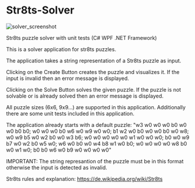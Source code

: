 # Str8ts-Solver


![solver_screenshot](https://github.com/onur1211/Str8ts-Solver/assets/107207990/ae321c92-8213-4cd8-8cf1-729851ddb8aa)


Str8ts puzzle solver with unit tests (C# WPF .NET Framework) 

This is a solver application for str8ts puzzles.

The application takes a string representation of a Str8ts puzzle as input.

Clicking on the Create Button creates the puzzle and visualizes it.
If the input is invalid then an error message is displayed.

Clicking on the Solve Button solves the given puzzle.
If the puzzle is not solvable or is already solved then an error message is displayed.

All puzzle sizes (6x6, 9x9...) are supported in this application.
Additionally there are some unit tests included in this application.

The application already starts with a default puzzle:
"w3 w0 w0 w0 b0 w0 w0 b0 b0; w0 w0 w0 b0 w6 w0 w9 w0 w0; b1 w2 w0 b0 w0 w0 b0 w0 w8; w0 w9 b5 w0 w2 b0 w0 w3 b6; w0 w0 w0 w0 w0 w1 w0 w0 w0; b0 w0 w9 b7 w0 w2 b0 w5 w0; w6 w0 b0 w0 w4 b8 w1 w0 b0; w0 w0 w0 w0 w8 b0 w0 w1 w0; b0 b0 w6 w0 b9 w0 w0 w0 w0"

IMPORTANT: The string represantion of the puzzle must be in this format otherwise the input is detected as invalid.

Str8ts rules and explanation: https://de.wikipedia.org/wiki/Str8ts
